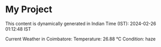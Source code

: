 # My Project

This content is dynamically generated in Indian Time (IST): 2024-02-26 01:12:48 IST


Current Weather in Coimbatore:
Temperature: 26.88 °C
Condition: haze
